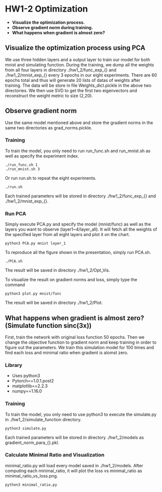 # HW1-2 Optimization

* **Visualize the optimization process.**
* **Observe gradient norm during training.**
* **What happens when gradient is almost zero?**

## Visualize the optimization process using PCA

We use three hidden layers and a output layer to train our model for both mnist and simulating function. During the training, we dump all the weights from all four layers in directory ./hw1_2/func_exp_{} and ./hw1_2/mnist_exp_{} every 3 epochs in our eight experiments. There are 60 epochs total and thus will generate 20 lists of datas of weights after training. The data will be store in file Weights_dict.pickle in the above two directories.
We then use SVD to get the first two eigenvectors and reconstruct the weight metric to size (2,20).

## Observe gradient norm

Use the same model mentioned above and store the gradient norms in the same two directories as grad_norms.pickle.

### Training

To train the model, you only need to run run_func.sh and run_mnist.sh as well as specify the experiment index.

```
./run_func.sh 1
./run_mnist.sh 3
```

Or run run.sh to repeat the eight experiments.

```
./run.sh
```

Each trained parameters will be stored in directory ./hw1_2/func_exp_{} and ./hw1_2/mnist_exp_{}.

### Run PCA

Simply execute PCA.py and specify the model (mnist/func) as well as the layers you want to observe (layer1~4/layer_all). It will fetch all the weights of the specified layer from all eight layers and plot it on the chart. 

```
python3 PCA.py mnist layer_1
```

To reproduce all the figure shown in the presentation, simply run PCA.sh.

```
./PCA.sh
```

The result will be saved in directory ./hw1_2/Opt_Vis. 

To visualize the result on gradient norms and loss, simply type the command

```
python3 plot.py mnist/func
```
The result will be saved in directory ./hw1_2/Plot.

## What happens when gradient is almost zero? (Simulate function sinc(3x))

First, train the network with original loss function 50 epochs. Then we change the objective function to gradient norm and keep training in order to figure out the parameters. We train this simulation model for 100 times and find each loss and minimal ratio when gradient is alomst zero.

### Library

* Uses python3
* Pytorch==1.0.1.post2
* matplotlib==2.2.3
* numpy==1.16.0

### Training

To train the model, you only need to use python3 to execute the simulate.py in ./hw1_2/simulate_function directory.

```
python3 simulate.py
```

Each trained parameters will be stored in directory ./hw1_2/models as gradient_norm_para_{}.pkl.

### Calculate Minimal Ratio and Visualization

minimal_ratio.py will load every model saved in ./hw1_2/models. After computing each minimal_ratio, it will plot the loss vs minimal_ratio as minimal_ratio_vs_loss.png.

```
python3 minimal_ratio.py
```


